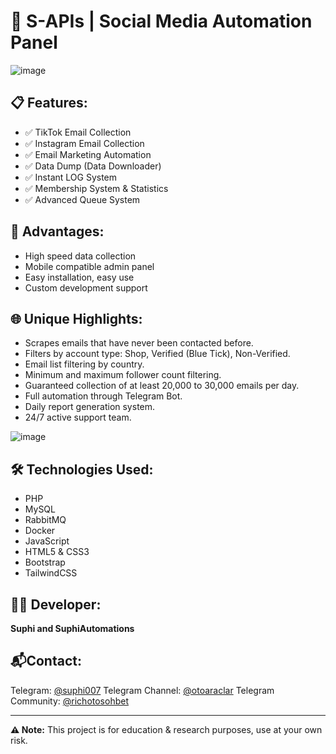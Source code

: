 
# 🚀 S-APIs | Social Media Automation Panel

![image](https://github.com/user-attachments/assets/6426c806-6ffb-484e-95b3-58848d3e87ab)


## 📋 Features:

* ✅ TikTok Email Collection
* ✅ Instagram Email Collection
* ✅ Email Marketing Automation
* ✅ Data Dump (Data Downloader)
* ✅ Instant LOG System
* ✅ Membership System & Statistics
* ✅ Advanced Queue System

## 🎯 Advantages:

* High speed data collection
* Mobile compatible admin panel
* Easy installation, easy use
* Custom development support

## 🌐 Unique Highlights:

* Scrapes emails that have never been contacted before.
* Filters by account type: Shop, Verified (Blue Tick), Non-Verified.
* Email list filtering by country.
* Minimum and maximum follower count filtering.
* Guaranteed collection of at least 20,000 to 30,000 emails per day.
* Full automation through Telegram Bot.
* Daily report generation system.
* 24/7 active support team.

![image](https://github.com/user-attachments/assets/a7510362-ff7b-470c-8936-e4f8271dce4a)


## 🛠️ Technologies Used:

* PHP
* MySQL
* RabbitMQ
* Docker
* JavaScript
* HTML5 & CSS3
* Bootstrap
* TailwindCSS

## 👨‍💻 Developer:

**Suphi and SuphiAutomations**

## 📬Contact:

Telegram: [@suphi007](https://t.me/suphi007)
Telegram Channel: [@otoaraclar](https://t.me/otoaraclar)
Telegram Community: [@richotosohbet](https://t.me/richotosohbet)

---

**⚠️ Note:** This project is for education & research purposes, use at your own risk.
